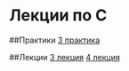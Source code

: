 # Лекции по C

##Практики
[3 практика](practice/3)

##Лекции
[3 лекция](lectures/3)
[4 лекция](practice/4)
